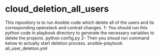 # cloud_deletion_all_users
This repository is to run Ansible code which delete all of the users and its corresponding openstack and contrail changes.
1- You should run this python code in playbook directory to generate the necessary variables to delete the projects.
python config.py
2- Then you shoud run command below to actually start deletion process.
ansible-playbook all_user_deletion.yml
